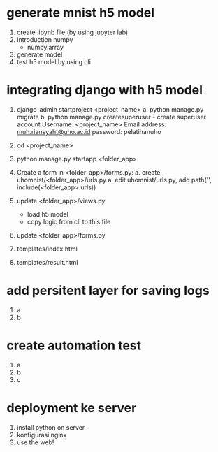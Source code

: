 
# generate mnist h5 model
1. create .ipynb file (by using jupyter lab)
2. introduction numpy
    - numpy.array
3. generate model
4. test h5 model by using cli

# integrating django with h5 model
1. django-admin startproject <project_name>
    a. python manage.py migrate
    b. python manage.py createsuperuser
        - create superuser account
            Username: <project_name>
            Email address: muh.riansyaht@uho.ac.id
            password: pelatihanuho
2. cd <project_name>
3. python manage.py startapp <folder_app>
    

4. Create a form in <folder_app>/forms.py:
    a. create uhomnist/<folder_app>/urls.py
    a. edit uhomnist/urls.py, add 
        path('', include(<folder_app>.urls))


5. update <folder_app>/views.py
    - load h5 model 
    - copy logic from cli to this file
6. update <folder_app>/forms.py
7. templates/index.html
8. templates/result.html

# add persitent layer for saving logs
1. a
2. b


# create automation test
1. a
2. b
3. c

# deployment ke server
1. install python on server
2. konfigurasi nginx
3. use the web!

